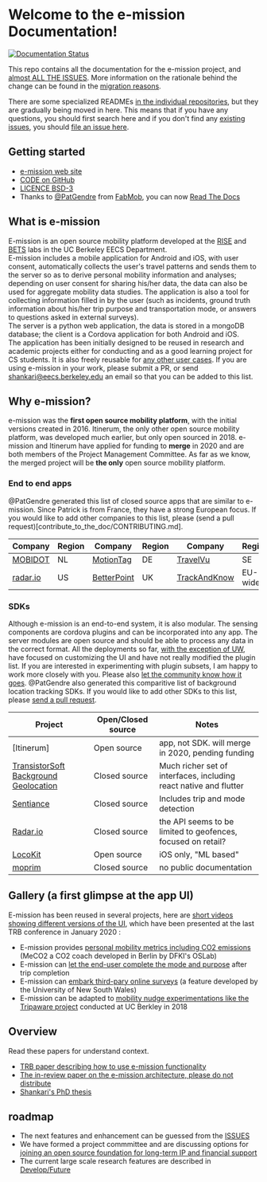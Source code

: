 # Welcome to the e-mission Documentation!

[![Documentation Status](https://readthedocs.org/projects/e-mission/badge/?version=latest)](https://e-mission.readthedocs.io/en/latest/?badge=latest)

This repo contains all the documentation for the e-mission project, and [almost ALL THE ISSUES](https://github.com/e-mission/e-mission-docs/issues/). More information on the rationale behind the change can be found in the [migration reasons](contribute_to_the_doc/migration_reason.md).

There are some specialized READMEs [in the individual repositories](https://github.com/e-mission), but they are gradually being moved in here. This means that if you have any questions, you should first search here and if you don't find any [existing issues](https://github.com/e-mission/e-mission-docs/issues/), you should [file an issue here](https://github.com/e-mission/e-missiond-docs/issue).

## Getting started
- [e-mission web site](https://e-mission.eecs.berkeley.edu/)   
- [CODE on GitHub](https://github.com/e-mission)     
- [LICENCE BSD-3](https://github.com/e-mission/e-mission-docs/blob/master/docs/LICENSE.md)  
- Thanks to [@PatGendre](https://github.com/PatGendre) from [FabMob](https://github.com/fabmob/), you can now [Read The Docs](https://e-mission.readthedocs.io/en/latest/)

## What is e-mission
E-mission is an open source mobility platform developed at the [RISE](http://rise.cs.berkeley.edu/) and [BETS](https://bets.cs.berkeley.edu/) labs in the UC Berkeley EECS Department.  
E-mission includes a mobile application for Android and iOS, with user consent, automatically collects the user's travel patterns and sends them to the server so as to derive personal mobility information and analyses; depending on user consent for sharing his/her data, the data can also be used for aggregate mobility data studies. The application is also a tool for collecting information filled in by the user (such as incidents, ground truth information about his/her trip purpose and transportation mode, or answers to questions asked in external surveys).  
The server is a python web application, the data is stored in a mongoDB database; 
the client is a Cordova application for both Android and iOS.  
The application has been initially designed to be reused in research and academic projects either for conducting and as a good learning project for CS students. It is also freely reusable for [any other user cases](https://github.com/e-mission/e-mission-docs/blob/master/docs/use/deployments.md). If you are using e-mission in your work, please submit a PR, or send shankari@eecs.berkeley.edu an email so that you can be added to this list.

## Why e-mission?
e-mission was the **first open source mobility platform**, with the initial versions created in 2016. Itinerum, the only other open source mobility platform, was developed much earlier, but only open sourced in 2018. e-mission and Itinerum have applied for funding to **merge** in 2020 and are both members of the Project Management Committee. As far as we know, the merged project will be **the only** open source mobility platform.

### End to end apps
@PatGendre generated this list of closed source apps that are similar to e-mission. Since Patrick is from France, they have a strong European focus. If you would like to add other companies to this list, please (send a pull request)[contribute_to_the_doc/CONTRIBUTING.md].

| Company       | Region       | Company     | Region       | Company       | Region     | Company       | Region     |
|---------------|--------------|-------------|--------------|---------------|------------|---------------|------------|
| [MOBIDOT](http://www.mobidot.nl/en/about_mobidot.php) | NL | [MotionTag](https://motion-tag.com/en/mobility/) | DE | [TravelVu](https://en.trivector.se/it-systems/travelvu/) | SE | [RMove](https://rmove.rsginc.com/) | US | 
| [radar.io](https://radar.io/documentation) | US | [BetterPoint](https://www.betterpoints.ltd/about-us/) | UK | [TrackAndKnow](https://trackandknowproject.eu/) | EU-wide |   |    |

### SDKs
Although e-mission is an end-to-end system, it is also modular. The sensing components are cordova plugins and can be incorporated into any app. The server modules are open source and should be able to process any data in the correct format. All the deployments so far, [with the exception of UW](https://github.com/e-mission/e-mission-docs/issues/501), have focused on customizing the UI and have not really modified the plugin list. If you are interested in experimenting with plugin subsets, I am happy to work more closely with you. Please also [let the community know how it goes](https://github.com/e-mission/e-mission-docs/issues/505). @PatGendre also generated this comparitive list of background location tracking SDKs. If you would like to add other SDKs to this list, please [send a pull request](contribute_to_the_doc/CONTRIBUTING.md).

| Project       | Open/Closed source | Notes |
|---------------|--------------------|-------|
| [Itinerum]    | Open source        |app, not SDK. will merge in 2020, pending funding |
| [TransistorSoft Background Geolocation](https://github.com/transistorsoft/react-native-background-geolocation)| Closed source | Much richer set of interfaces, including react native and flutter |
| [Sentiance](https://docs.sentiance.com/sdk/) | Closed source | Includes trip and mode detection |
| [Radar.io](https://radar.io/documentation/sdk) | Closed source | the API seems to be limited to geofences, focused on retail? |
| [LocoKit](https://www.bigpaua.com/locokit/docs/) | Open source | iOS only, "ML based" |
| [moprim](https://www.moprim.com/products/) | Closed source | no public documentation |

## Gallery (a first glimpse at the app UI)
E-mission has been reused in several projects, here are [short videos showing different versions of the UI](https://nextcloud.damajash.org/s/MTE4y3tJeX4g6sG), which have been presented at the last TRB conference in January 2020 :   
- E-mission provides [personal mobility metrics including CO2 emissions](https://nextcloud.damajash.org/s/aFPRpfLYy9GPoe2) (MeCO2 a CO2 coach developed in Berlin by DFKI's OSLab)   
- E-mission can [let the end-user complete the mode and purpose](https://nextcloud.damajash.org/s/f2z28gK7e84WPWS) after trip completion   
- E-mission can [embark third-pary online surveys](https://nextcloud.damajash.org/s/CRZg4zQY2gKWMnF) (a feature developed by the University of New South Wales)   
- E-mission can be adapted to [mobility nudge experimentations like the Tripaware project](https://nextcloud.damajash.org/s/n2ESGrRYdCmSaX6) conducted at UC Berkley in 2018   

## Overview
Read these papers for understand context.

- [TRB paper describing how to use e-mission functionality](https://people.eecs.berkeley.edu/~shankari/emission_trb_2017_paper.pdf)  
- [The in-review paper on the e-mission architecture, please do not distribute](https://people.eecs.berkeley.edu/~shankari/em-arch.pdf)  
- [Shankari's PhD thesis](https://www2.eecs.berkeley.edu/Pubs/TechRpts/2019/EECS-2019-180.html)

## roadmap
- The next features and enhancement can be guessed from the [ISSUES](https://github.com/e-mission/e-mission-docs/issues)  
- We have formed a project commmittee and are discussing options for [joining an open source foundation for long-term IP and financial support](dev/future/foundations.md)
- The current large scale research features are described in [Develop/Future](dev/future/overview.md)   
